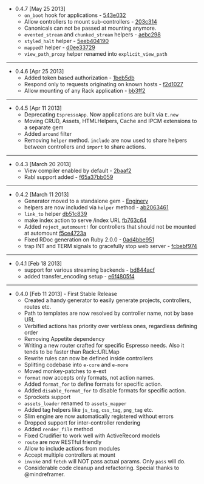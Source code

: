 
+ 0.4.7 [May 25 2013]
  - `on_boot` hook for applications - [543e032](https://github.com/dangerousbeans/espresso/commit/543e032)
  - Allow controllers to mount sub-controllers - [203c314](https://github.com/dangerousbeans/espresso/commit/203c314)
  - Canonicals can not be passed at mounting anymore.
  - `evented_stream` and `chunked_stream` helpers - [aebc298](https://github.com/dangerousbeans/espresso/commit/aebc298)
  - `styled_halt` helper - [5eeb404190](https://github.com/dangerousbeans/espresso/commit/5eeb404190)
  - `mapped?` helper - [d0ee33729](https://github.com/dangerousbeans/espresso/commit/d0ee33729)
  - `view_path_proxy` helper renamed into `explicit_view_path`

<hr>

+ 0.4.6 [Apr 25 2013]
  - Added token based authorization - [1beb5db](https://github.com/dangerousbeans/espresso/commit/1beb5db)
  - Respond only to requests originating on known hosts - [f2d1027](https://github.com/dangerousbeans/espresso/commit/f2d10)
  - Allow mounting of any Rack application - [bb3ff2](https://github.com/dangerousbeans/espresso/commit/bb3ff2)

<hr>

+ 0.4.5 [Apr 11 2013]
  - Deprecating `EspressoApp`. Now applications are built via `E.new`
  - Moving CRUD, Assets, HTMLHelpers, Cache and IPCM extensions to a separate gem
  - Added `around` filter
  - Removing `helper` method. `include` are now used to share helpers between controllers and `import` to share actions.

<hr>

+ 0.4.3 [March 20 2013]
  - View compiler enabled by default - [2baaf2](https://github.com/dangerousbeans/espresso/commit/2baaf2)
  - Rabl support added - [f65a37bb059](https://github.com/dangerousbeans/espresso/commit/f65a37bb059)

<hr>

+ 0.4.2 [March 11 2013]
  - Generator moved to a standalone gem - [Enginery](https://github.com/espresso/enginery)
  - helpers are now included via `helper` method - [ab2063461](https://github.com/dangerousbeans/espresso/commit/ab2063461)
  - `link_to` helper [db51c839](https://github.com/dangerousbeans/espresso/commit/db51c839cf2e1165bceb5d394b3706e53c59f0b4)
  - make index action to serve /index URL [fb763c64](https://github.com/dangerousbeans/espresso/commit/fb763c644092577627321a0d672e3cc060f9c9cf)
  - Added `reject_automount!` for controllers that should not be mounted at automount [f5ce4723a](https://github.com/dangerousbeans/espresso/commit/f5ce4723a)
  - Fixed RDoc generation on Ruby 2.0.0 - [0ad4bbe951](https://github.com/dangerousbeans/espresso/commit/0ad4bbe951)
  - trap INT and TERM signals to gracefully stop web server - [fcbebf974](https://github.com/dangerousbeans/espresso/commit/fcbebf9740a49065b31ad8d65dcc0d31cf80247b)

<hr>

+ 0.4.1 [Feb 18 2013]
  - support for various streaming backends - [bd844acf](https://github.com/dangerousbeans/espresso/commit/bd844acf)
  - added transfer_encoding setup - [e6f4805f4](https://github.com/dangerousbeans/espresso/commit/e6f4805f478050df9a7a1206e7ed8ae9b94da039)

<hr>

+ 0.4.0 [Feb 11 2013] - First Stable Release
  - Created a handy generator to easily generate projects, controllers, routes etc.
  - Path to templates are now resolved by controller name, not by base URL
  - Verbified actions has priority over verbless ones, regardless defining order
  - Removing Appetite dependency
  - Writing a new router crafted for specific Espresso needs. Also it tends to be faster than Rack::URLMap
  - Rewrite rules can now be defined inside controllers
  - Splitting codebase into `e-core` and `e-more`
  - Moved monkey-patches to e-ext
  - `format` now accepts only formats, not action names.
  - Added `format_for` to define formats for specific action.
  - Added `disable_format_for` to disable formats for specific action.
  - Sprockets support
  - `assets_loader` renamed to `assets_mapper`
  - Added tag helpers like `js_tag`, `css_tag`, `png_tag` etc.
  - Slim engine are now automatically registered without errors
  - Dropped support for inter-controller rendering
  - Added `render_file` method
  - Fixed Crudifier to work well with ActiveRecord models
  - `route` are now RESTful friendly
  - Allow to include actions from modules
  - Accept multiple controllers at mount
  - `invoke` and `fetch` will NOT pass actual params. Only `pass` will do.
  - Considerable code cleanup and refactoring. Special thanks to @mindreframer.
